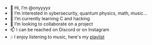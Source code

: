 - 👋 Hi, I’m @onyyyyx
- 👀 I’m interested in sybersecurity, quantum physics, math, music...
- 🌱 I’m currently learning C and hacking
- 💞️ I’m looking to collaborate on a project
- 📫 I can be reached on Discord or on Instagram
- 🎶 I enjoy listening to music, here's my [playlist](https://music.apple.com/fr/playlist/like/pl.u-zPyLlyPTe1x9XK1)

